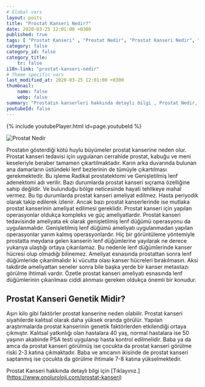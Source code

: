 ```yaml
---
# Global vars
layout: posts
title: "Prostat Kanseri Nedir?"
date: 2020-03-25 12:01:00 +0300
published: true
tags: [ "Prostat Kanseri" , "Prostat Nedir", "Prostat Kanseri Nedir", "Prostat kanseri teşhisİ", "Prostat kanseri tedavisi", "Prostat kanseri ameliyatı", "Prostat kanseri belirtileri", " Prostat Kanseri aktif izlem", "Prostat kanseri komplikasyonları", "Prostat Kanseri Lenf düğümleri", "Prostat Kanseri yan etkileri" , "Prostat Kanseri genetik" , "Prostat Kanseri Muayene" , "Prostat Kanseri PSA Testi" , "Prostat kanseri biyopsisi", "Prostat Kanseri açık ameliyatı" , "Prostat kanseri radyoterapi", " Prostat kanseri kapalı ameliyatı" , "Prostat kanseri ne zaman" ]
category: false
category_id: false
category_title:
    tr: false
i18n-link: "prostat-kanseri-nedir"
# Theme specific vars
last_modified_at: 2020-03-25 12:01:00 +0300
thumbnail:
    name: false
    webp: false
summary: "Prostatın kanserleri hakkında detaylı bilgi , Prostat Nedir, Prostat Kanseri Nedir, Prostat kanseri teşhisi ve tedavisi, Prostat kanseri ameliyat teknikleri, Prostat kanseri belirtileri, Güncel tedavi yöntemleri, Aktif izlem nedir, Prostat kanseri komplikasyonları ve tedavileri, Lenf düğümlerinin çıkartılması."
youtubeId: false
---
```

{% include youtubePlayer.html id=page.youtubeId %}




![Prostat Nedir](/assets/img/prostatkanserinedir.jpeg)

Prostatın gösterdiği kötü huylu büyümeler prostat kanserine neden olur. Prostat kanseri tedavisi için uygulanan cerrahide prostat, kabuğu ve meni keseleriyle beraber tamamen çıkartılmaktadır. Karın arka duvarında bulunan ana damarların üstündeki lenf bezlerinin de tümüyle çıkartılması gerekmektedir. Bu işleme Radikal prostatektomi ve Genişletilmiş lenf adenektomi adı verilir. Bazı durumlarda prostat kanseri sıçrama özelliğine sahip değildir. Ve bulunduğu bölge neticesinde hayati tehlikeye mahal vermez. Bu tip durumlarda prostat kanseri ameliyat edilmez. Hasta periyodik olarak takip edilerek izlenir. Ancak bazı prostat kanserlerinde ise mutlaka prostat kanserinin ameliyat edilmesi gereklidir. Prostat kanseri için yapılan operasyonlar oldukça kompleks ve güç ameliyatlardır. Prostat kanseri tedavisinde ameliyata ek olarak genişletilmiş lenf düğümü operasyonu da uygulanmalıdır. Genişletilmiş lenf düğümü ameliyatı uygulanmadan yapılan operasyonlar yarım kalmış operasyonlardır. Hiç bir görüntüleme yöntemiyle prostatta meydana gelen kanserin lenf düğümlerine yayılarak ne derece yukarıya ulaştığı ortaya çıkarılamaz. Bu nedenle lenf düğümlerinde kanser hücresi olup olmadığı bilinemez. Ameliyat esnasında prostattan sonra lenf düğümleride çıkarılmalıdır ki vücutta olası kanser hücreleri bırakılmasın. Aksi takdirde ameliyattan seneler sonra bile başka yerde bir kanser metastazı görülme ihtimali vardır. Özetle prostat kanseri ameliyatı esnasında lenf düğümlerinin çıkarılması ciddi alınması gereken oldukça önemli bir konudur.

## Prostat Kanseri Genetik Midir?

Aşırı kilo gibi faktörler prostat kanserine neden olabilir. Prostat kanseri siyahilerde kalıtsal olarak daha yüksek oranda görülür. Yapılan araştırmalarda prostat kanserinin genetik faktörlerden etkilendiği ortaya çıkmıştır. Kalıtsal yatkınlığı olan hastalara 40 yaş, normal hastalara ise 50 yaşının akabinde PSA testi uygulanıp hasta kontrol edilmelidir. Baba ya da amca da prostat kanseri görülmüş ise çocukta da prostat kanseri görülme riski 2-3 katına çıkmaktadır. Baba ve amcanın ikisinde de prostat kanseri saptanmış ise çocukta da görülme ihtimale 7-8 katına yükselmektedir.

Prostat Kanseri hakkında detaylı bilgi için [Tıklayınız.] (https://www.onoluroloji.com/prostat-kanseri)
